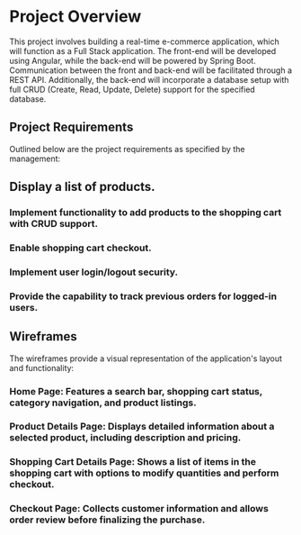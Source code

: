 # Project Overview
This project involves building a real-time e-commerce application, which will function as a Full Stack application. The front-end will be developed using Angular, while the back-end will be powered by Spring Boot. Communication between the front and back-end will be facilitated through a REST API. Additionally, the back-end will incorporate a database setup with full CRUD (Create, Read, Update, Delete) support for the specified database.

## Project Requirements
Outlined below are the project requirements as specified by the management:

## Display a list of products.
### Implement functionality to add products to the shopping cart with CRUD support.
### Enable shopping cart checkout.
### Implement user login/logout security.
### Provide the capability to track previous orders for logged-in users.

## Wireframes
The wireframes provide a visual representation of the application's layout and functionality:

### Home Page: Features a search bar, shopping cart status, category navigation, and product listings.
### Product Details Page: Displays detailed information about a selected product, including description and pricing.
### Shopping Cart Details Page: Shows a list of items in the shopping cart with options to modify quantities and perform checkout.
### Checkout Page: Collects customer information and allows order review before finalizing the purchase.
